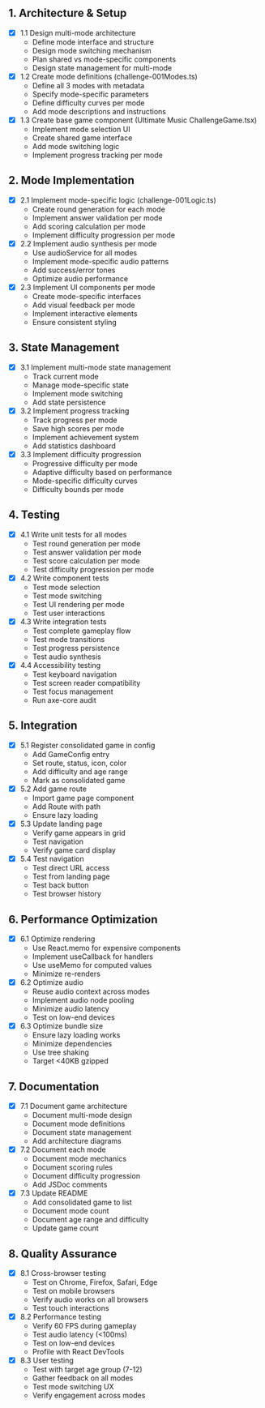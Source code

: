 ## 1. Architecture & Setup
- [x] 1.1 Design multi-mode architecture
  - Define mode interface and structure
  - Design mode switching mechanism
  - Plan shared vs mode-specific components
  - Design state management for multi-mode
- [x] 1.2 Create mode definitions (challenge-001Modes.ts)
  - Define all 3 modes with metadata
  - Specify mode-specific parameters
  - Define difficulty curves per mode
  - Add mode descriptions and instructions
- [x] 1.3 Create base game component (Ultimate Music ChallengeGame.tsx)
  - Implement mode selection UI
  - Create shared game interface
  - Add mode switching logic
  - Implement progress tracking per mode

## 2. Mode Implementation
- [x] 2.1 Implement mode-specific logic (challenge-001Logic.ts)
  - Create round generation for each mode
  - Implement answer validation per mode
  - Add scoring calculation per mode
  - Implement difficulty progression per mode
- [x] 2.2 Implement audio synthesis per mode
  - Use audioService for all modes
  - Implement mode-specific audio patterns
  - Add success/error tones
  - Optimize audio performance
- [x] 2.3 Implement UI components per mode
  - Create mode-specific interfaces
  - Add visual feedback per mode
  - Implement interactive elements
  - Ensure consistent styling

## 3. State Management
- [x] 3.1 Implement multi-mode state management
  - Track current mode
  - Manage mode-specific state
  - Implement mode switching
  - Add state persistence
- [x] 3.2 Implement progress tracking
  - Track progress per mode
  - Save high scores per mode
  - Implement achievement system
  - Add statistics dashboard
- [x] 3.3 Implement difficulty progression
  - Progressive difficulty per mode
  - Adaptive difficulty based on performance
  - Mode-specific difficulty curves
  - Difficulty bounds per mode

## 4. Testing
- [x] 4.1 Write unit tests for all modes
  - Test round generation per mode
  - Test answer validation per mode
  - Test score calculation per mode
  - Test difficulty progression per mode
- [x] 4.2 Write component tests
  - Test mode selection
  - Test mode switching
  - Test UI rendering per mode
  - Test user interactions
- [x] 4.3 Write integration tests
  - Test complete gameplay flow
  - Test mode transitions
  - Test progress persistence
  - Test audio synthesis
- [x] 4.4 Accessibility testing
  - Test keyboard navigation
  - Test screen reader compatibility
  - Test focus management
  - Run axe-core audit

## 5. Integration
- [x] 5.1 Register consolidated game in config
  - Add GameConfig entry
  - Set route, status, icon, color
  - Add difficulty and age range
  - Mark as consolidated game
- [x] 5.2 Add game route
  - Import game page component
  - Add Route with path
  - Ensure lazy loading
- [x] 5.3 Update landing page
  - Verify game appears in grid
  - Test navigation
  - Verify game card display
- [x] 5.4 Test navigation
  - Test direct URL access
  - Test from landing page
  - Test back button
  - Test browser history

## 6. Performance Optimization
- [x] 6.1 Optimize rendering
  - Use React.memo for expensive components
  - Implement useCallback for handlers
  - Use useMemo for computed values
  - Minimize re-renders
- [x] 6.2 Optimize audio
  - Reuse audio context across modes
  - Implement audio node pooling
  - Minimize audio latency
  - Test on low-end devices
- [x] 6.3 Optimize bundle size
  - Ensure lazy loading works
  - Minimize dependencies
  - Use tree shaking
  - Target <40KB gzipped

## 7. Documentation
- [x] 7.1 Document game architecture
  - Document multi-mode design
  - Document mode definitions
  - Document state management
  - Add architecture diagrams
- [x] 7.2 Document each mode
  - Document mode mechanics
  - Document scoring rules
  - Document difficulty progression
  - Add JSDoc comments
- [x] 7.3 Update README
  - Add consolidated game to list
  - Document mode count
  - Document age range and difficulty
  - Update game count

## 8. Quality Assurance
- [x] 8.1 Cross-browser testing
  - Test on Chrome, Firefox, Safari, Edge
  - Test on mobile browsers
  - Verify audio works on all browsers
  - Test touch interactions
- [x] 8.2 Performance testing
  - Verify 60 FPS during gameplay
  - Test audio latency (<100ms)
  - Test on low-end devices
  - Profile with React DevTools
- [x] 8.3 User testing
  - Test with target age group (7-12)
  - Gather feedback on all modes
  - Test mode switching UX
  - Verify engagement across modes
